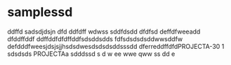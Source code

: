 # samplessd
ddffd
sadsdjdsjn
dfd
ddfdff
wdwss
sddfdsdd
dfdfsd
deffdfweeadd
dfddffddf
ddffddfdfdffddfsdsddsdds
fdfsdsdsdsddwwsddfw
defdddfweesjdsjsjjhsdsdwesdsdsdsddsssdd
dferreddffdfdPROJECTA-30 1
sdsdsds
PROJECTAa
sdddssd
s
d
w
ee
wwe
qww
ss
dd
e
